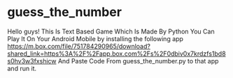 # guess_the_number
Hello guys! This Is Text Based Game Which Is Made By Python You Can Play It On Your Android Mobile by installing the following app https://m.box.com/file/751784290965/download?shared_link=https%3A%2F%2Fapp.box.com%2Fs%2F0dbiv0x7krdzfs1bd8s0hv3w3fxshicw 
And Paste Code From guess_the_number.py to that app and run it.
